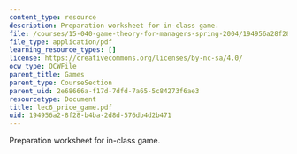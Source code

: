 ```yaml
---
content_type: resource
description: Preparation worksheet for in-class game.
file: /courses/15-040-game-theory-for-managers-spring-2004/194956a28f28b4ba2d8d576db4d2b471_lec6_price_game.pdf
file_type: application/pdf
learning_resource_types: []
license: https://creativecommons.org/licenses/by-nc-sa/4.0/
ocw_type: OCWFile
parent_title: Games
parent_type: CourseSection
parent_uid: 2e68666a-f17d-7dfd-7a65-5c84273f6ae3
resourcetype: Document
title: lec6_price_game.pdf
uid: 194956a2-8f28-b4ba-2d8d-576db4d2b471
---
```

Preparation worksheet for in-class game.